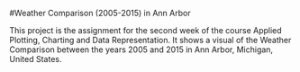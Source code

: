
#Weather Comparison (2005-2015) in Ann Arbor

This project is the assignment for the second week of the course Applied Plotting, Charting and Data Representation.
It shows a visual of the Weather Comparison between the years 2005 and 2015 in Ann Arbor, Michigan, United States.
